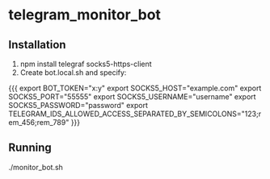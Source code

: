 # telegram_monitor_bot

## Installation

1. npm install telegraf socks5-https-client
2. Create bot.local.sh and specify:

{{{
export BOT_TOKEN="x:y"
export SOCKS5_HOST="example.com"
export SOCKS5_PORT="55555"
export SOCKS5_USERNAME="username"
export SOCKS5_PASSWORD="password"
export TELEGRAM_IDS_ALLOWED_ACCESS_SEPARATED_BY_SEMICOLONS="123;rem_456;rem_789"
}}}


## Running

./monitor_bot.sh